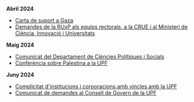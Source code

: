 **Abril 2024**
* [Carta de suport a Gaza](https://docs.google.com/forms/d/e/1FAIpQLScy9FrFxASNClMutqdAOp7eLiAz9x9151tP2QjHuIXgqFImuQ/viewform)
* [Demandes de la RUxP als equips rectorals, a la CRUE i al Ministeri de Ciència, Innovació i Universitats](./RUxP-2024-04-29.pdf)

**Maig 2024**
* [Comunicat del Departament de Ciències Polítiques i Socials](https://www.upf.edu/documents/2846463/4418283/DPSS_communication_2024_05_13_final_web.pdf/bfa8da94-4f20-bb4e-b008-2b157174b644?t=1715856398217)
* [Conferència sobre Palestina a la UPF](https://cat.upfpalestineconference.org)

**Juny 2024**
* [Complicitat d'institucions i corporacions amb vincles amb la UPF](https://upfxpalestina.github.io/docs/entitats.pdf)
* [Comunicat de demandes al Consell de Govern de la UPF](https://upfxpalestina.github.io/comunicat-2024-06-03/)
